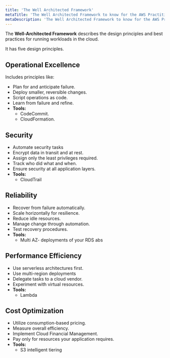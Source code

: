 ```yaml
---
title: 'The Well Architected Framework'
metaTitle: 'The Well Architected Framework to know for the AWS Practitioner Certification docs.'
metaDescription: 'The Well Architected Framework to know for the AWS Practitioner Certification docs.'
---
```


The **Well-Architected Framework** describes the design principles and best practices for running workloads in the cloud.

It has five design principles.

## Operational Excellence

Includes principles like:

- Plan for and anticipate failure.
- Deploy smaller, reversible changes.
- Script operations as code.
- Learn from failure and refine.
- **Tools:**
  - CodeCommit.
  - CloudFormation.

## Security

- Automate security tasks
- Encrypt data in transit and at rest.
- Assign only the least privileges required.
- Track who did what and when.
- Ensure security at all application layers.
- **Tools:**
  - CloudTrail

## Reliability

- Recover from failure automatically.
- Scale horizontally for resilience.
- Reduce idle resources.
- Manage change through automation.
- Test recovery procedures.
- **Tools:**
  - Multi AZ- deployments of your RDS abs

## Performance Efficiency

- Use serverless architectures first.
- Use multi-region deployments
- Delegate tasks to a cloud vendor.
- Experiment with virtual resources.
- **Tools:**
  - Lambda

## Cost Optimization

- Utilize consumption-based pricing.
- Measure overall efficiency.
- Implement Cloud Financial Management.
- Pay only for resources your application requires.
- **Tools:**
  - S3 intelligent tiering
